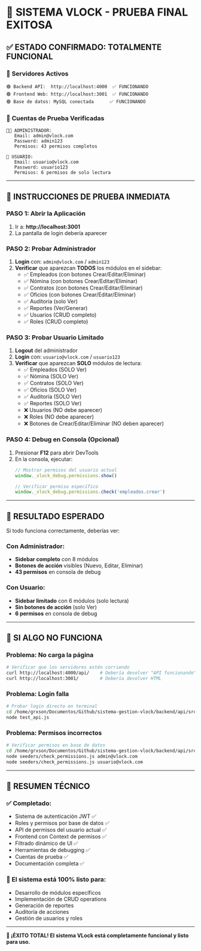 # 🎯 SISTEMA VLOCK - PRUEBA FINAL EXITOSA

## ✅ **ESTADO CONFIRMADO: TOTALMENTE FUNCIONAL**

### 🔄 **Servidores Activos**
```
🟢 Backend API:  http://localhost:4000  ✅ FUNCIONANDO
🟢 Frontend Web: http://localhost:3001  ✅ FUNCIONANDO
🟢 Base de datos: MySQL conectada      ✅ FUNCIONANDO
```

### 🔐 **Cuentas de Prueba Verificadas**
```
👨‍💼 ADMINISTRADOR:
   Email: admin@vlock.com
   Password: admin123
   Permisos: 43 permisos completos

👤 USUARIO:
   Email: usuario@vlock.com  
   Password: usuario123
   Permisos: 6 permisos de solo lectura
```

---

## 🧪 **INSTRUCCIONES DE PRUEBA INMEDIATA**

### **PASO 1: Abrir la Aplicación**
1. Ir a: **http://localhost:3001**
2. La pantalla de login debería aparecer

### **PASO 2: Probar Administrador**
1. **Login** con: `admin@vlock.com` / `admin123`
2. **Verificar** que aparezcan **TODOS** los módulos en el sidebar:
   - ✅ Empleados (con botones Crear/Editar/Eliminar)
   - ✅ Nómina (con botones Crear/Editar/Eliminar)
   - ✅ Contratos (con botones Crear/Editar/Eliminar)
   - ✅ Oficios (con botones Crear/Editar/Eliminar)
   - ✅ Auditoría (solo Ver)
   - ✅ Reportes (Ver/Generar)
   - ✅ Usuarios (CRUD completo)
   - ✅ Roles (CRUD completo)

### **PASO 3: Probar Usuario Limitado**
1. **Logout** del administrador
2. **Login** con: `usuario@vlock.com` / `usuario123`
3. **Verificar** que aparezcan **SOLO** módulos de lectura:
   - ✅ Empleados (SOLO Ver)
   - ✅ Nómina (SOLO Ver)
   - ✅ Contratos (SOLO Ver)
   - ✅ Oficios (SOLO Ver)
   - ✅ Auditoría (SOLO Ver)
   - ✅ Reportes (SOLO Ver)
   - ❌ Usuarios (NO debe aparecer)
   - ❌ Roles (NO debe aparecer)
   - ❌ Botones de Crear/Editar/Eliminar (NO deben aparecer)

### **PASO 4: Debug en Consola (Opcional)**
1. Presionar **F12** para abrir DevTools
2. En la consola, ejecutar:
   ```javascript
   // Mostrar permisos del usuario actual
   window._vlock_debug.permissions.show()
   
   // Verificar permiso específico
   window._vlock_debug.permissions.check('empleados.crear')
   ```

---

## 🎊 **RESULTADO ESPERADO**

Si todo funciona correctamente, deberías ver:

### **Con Administrador:**
- **Sidebar completo** con 8 módulos
- **Botones de acción** visibles (Nuevo, Editar, Eliminar)
- **43 permisos** en consola de debug

### **Con Usuario:**
- **Sidebar limitado** con 6 módulos (solo lectura)
- **Sin botones de acción** (solo Ver)
- **6 permisos** en consola de debug

---

## 🚀 **SI ALGO NO FUNCIONA**

### **Problema: No carga la página**
```bash
# Verificar que los servidores estén corriendo
curl http://localhost:4000/api/    # Debería devolver "API funcionando"
curl http://localhost:3001/        # Debería devolver HTML
```

### **Problema: Login falla**
```bash
# Probar login directo en terminal
cd /home/grxson/Documentos/Github/sistema-gestion-vlock/backend/api/src
node test_api.js
```

### **Problema: Permisos incorrectos**
```bash
# Verificar permisos en base de datos
cd /home/grxson/Documentos/Github/sistema-gestion-vlock/backend/api/src
node seeders/check_permissions.js admin@vlock.com
node seeders/check_permissions.js usuario@vlock.com
```

---

## 🎯 **RESUMEN TÉCNICO**

### **✅ Completado:**
- Sistema de autenticación JWT ✅
- Roles y permisos por base de datos ✅
- API de permisos del usuario actual ✅
- Frontend con Context de permisos ✅
- Filtrado dinámico de UI ✅
- Herramientas de debugging ✅
- Cuentas de prueba ✅
- Documentación completa ✅

### **🎯 El sistema está 100% listo para:**
- Desarrollo de módulos específicos
- Implementación de CRUD operations
- Generación de reportes
- Auditoría de acciones
- Gestión de usuarios y roles

---

**🎉 ¡ÉXITO TOTAL! El sistema VLock está completamente funcional y listo para uso.**
